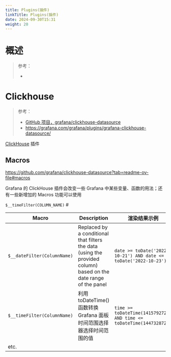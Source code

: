 ```yaml
---
title: Plugins(插件)
linkTitle: Plugins(插件)
date: 2024-09-30T15:31
weight: 20
---
```


# 概述

> 参考：
>
> -


# Clickhouse

> 参考：
>
> - [GitHub 项目，grafana/clickhouse-datasource](https://github.com/grafana/clickhouse-datasource)
> - https://grafana.com/grafana/plugins/grafana-clickhouse-datasource/

[ClickHouse](/docs/5.数据存储/数据库/关系数据/ClickHouse/ClickHouse.md) 插件

## Macros

https://github.com/grafana/clickhouse-datasource?tab=readme-ov-file#macros

Grafana 的 ClickHouse 插件会改变一些 Grafana 中某些变量、函数的用法；还有一些新增加的 Macros 功能可以使用

`$__timeFilter(COLUMN_NAME)` #

| Macro                       | Description                                                                                                      | 渲染结果示例                                                              |
| --------------------------- | ---------------------------------------------------------------------------------------------------------------- | ------------------------------------------------------------------- |
| `$__dateFilter(ColumnName)` | Replaced by a conditional that filters the data (using the provided column) based on the date range of the panel | `date >= toDate('2022-10-21') AND date <= toDate('2022-10-23')`     |
| `$__timeFilter(ColumnName)` | 利用 toDateTime() 函数转换 Grafana 面板时间范围选择器选择时间范围的值                                                                   | `time >= toDateTime(1415792726) AND time <= toDateTime(1447328726)` |
| etc.                        |                                                                                                                  |                                                                     |
